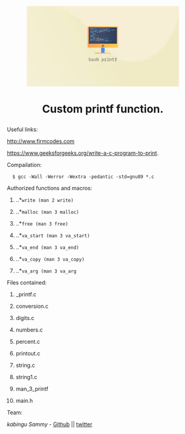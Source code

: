 <p align="center">

  <img src="download.jfif" width="400\"/>

<br>


<h1><p align="center">Custom printf function.</h1></p></font>




Useful links:

http://www.firmcodes.com

https://www.geeksforgeeks.org/write-a-c-program-to-print.


Compailation:

      $ gcc -Wall -Werror -Wextra -pedantic -std=gnu89 *.c


Authorized functions and macros:

1. ..*``write (man 2 write)``

2. ..*``malloc (man 3 malloc)``
3. ..*``free (man 3 free)``
4. ..*``va_start (man 3 va_start)``
5. ..*``va_end (man 3 va_end)``
6. ..*``va_copy (man 3 va_copy)``
7. ..*``va_arg (man 3 va_arg``

Files contained:

1. _printf.c

2. conversion.c

3. digits.c

4. numbers.c

5. percent.c

6. printout.c

7. string.c

8. string1.c

9. man_3_printf

10. main.h

Team:


*kabingu Sammy* - [Github](https://github.com/kabingusam) || [twitter](https://twitter.com/Kabingusammy)